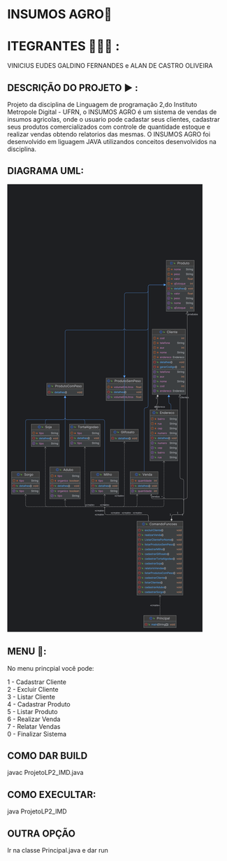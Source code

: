 # INSUMOS AGRO🌱

# ITEGRANTES 👨🏽‍💻 :

VINICIUS EUDES GALDINO FERNANDES e 
ALAN DE CASTRO OLIVEIRA 


## DESCRIÇÃO DO PROJETO ▶︎ : 

Projeto da disciplina de Linguagem de programação 2,do Instituto Metropole Digital - UFRN, o INSUMOS AGRO é um sistema de vendas de insumos agricolas, onde o usuario pode cadastar seus clientes, cadastrar seus produtos comercializados com controle de quantidade estoque e realizar vendas obtendo relatorios das mesmas. O INSUMOS AGRO foi desenvolvido em liguagem JAVA utilizandos conceitos desenvolvidos na disciplina.

## DIAGRAMA UML: 
![image](https://github.com/Viniciuseudes/ProjetoLP2_IMD/blob/main/diagrama.png)

## MENU 🌵:


No menu princpial você pode:


1 - Cadastrar Cliente     
2 - Excluir Cliente       
3 - Listar Cliente         
4 - Cadastrar Produto      
5 - Listar Produto       
6 - Realizar Venda         
7 - Relatar Vendas         
0 - Finalizar Sistema 

## COMO DAR BUILD
javac ProjetoLP2_IMD.java

## COMO EXECULTAR:
java ProjetoLP2_IMD

## OUTRA OPÇÃO
Ir na classe Principal.java e dar run



